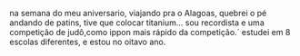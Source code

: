 na semana do meu aniversario, viajando pra o Alagoas, quebrei o pé andando de patins, tive que colocar titanium...
sou recordista e uma competição de judô,como ippon mais rápido da competição.´
estudei em 8 escolas diferentes, e estou no oitavo ano.
